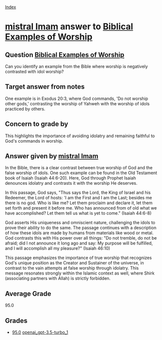 
[Index](../../../index.md)
# [mistral Imam](../../answering_models/mistral_Imam.md) answer to [Biblical Examples of Worship](../../questions/Biblical_Examples_of_Worship.md)

## Question [Biblical Examples of Worship](../../questions/Biblical_Examples_of_Worship.md)
Can you identify an example from the Bible where worship is negatively contrasted with idol worship?

## Target answer from notes
One example is in Exodus 20:3, where God commands, 'Do not worship other gods,' contrasting the worship of Yahweh with the worship of idols practiced by others.

## Concern to grade by
This highlights the importance of avoiding idolatry and remaining faithful to God's commands in worship.

## Answer given by [mistral Imam](../../answering_models/mistral_Imam.md)
 In the Bible, there is a clear contrast between true worship of God and the false worship of idols. One such example can be found in the Old Testament book of Isaiah (Isaiah 44:6-20). Here, God through Prophet Isaiah denounces idolatry and contrasts it with the worship He deserves.

In this passage, God says, "Thus says the Lord, the King of Israel and his Redeemer, the Lord of hosts: 'I am the First and I am the Last; besides me there is no god. Who is like me? Let them proclaim and declare it, let them set forth and present it before me. Who has announced from of old what we have accomplished? Let them tell us what is yet to come." (Isaiah 44:6-8)

God asserts His uniqueness and omniscient nature, challenging the idols to prove their ability to do the same. The passage continues with a description of how these idols are made by humans from materials like wood or metal. God contrasts this with His power over all things: "Do not tremble, do not be afraid; did I not announce it long ago and say: My purpose will be fulfilled, and I will accomplish all my pleasure?" (Isaiah 46:10)

This passage emphasizes the importance of true worship that recognizes God's unique position as the Creator and Sustainer of the universe, in contrast to the vain attempts at false worship through idolatry. This message resonates strongly within the Islamic context as well, where Shirk (associating partners with Allah) is strictly forbidden.

## Average Grade
95.0

## Grades
 * [95.0](./Biblical_Examples_of_Worship_grades/openai_gpt-3.5-turbo_1.md) [openai_gpt-3.5-turbo_1](../../grading_models/openai_gpt-3.5-turbo_1.md)
